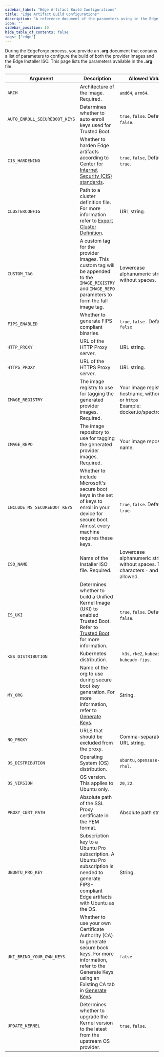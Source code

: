 ```yaml
---
sidebar_label: "Edge Artifact Build Configurations"
title: "Edge Artifact Build Configurations"
description: "A reference document of the parameters using in the Edge artifact build process. "
icon: ""
sidebar_position: 10
hide_table_of_contents: false
tags: ["edge"]
---
```


During the EdgeForge process, you provide an **.arg** document that contains a list of parameters to configure the build
of both the provider images and the Edge Installer ISO. This page lists the parameters available in the **.arg** file.

| **Argument**                  | **Description**                                                                                                                                                                                                          | **Allowed Values**                                                                              |
| ----------------------------- | ------------------------------------------------------------------------------------------------------------------------------------------------------------------------------------------------------------------------ | ----------------------------------------------------------------------------------------------- |
| `ARCH`                        | Architecture of the image. Required.                                                                                                                                                                                     | `amd64`, `arm64`.                                                                               |
| `AUTO_ENROLL_SECUREBOOT_KEYS` | Determines whether to auto enroll keys used for Trusted Boot.                                                                                                                                                            | `true`, `false`. Default is `false`.                                                            |
| `CIS_HARDENING`               | Whether to harden Edge artifacts according to [Center for Internet Security (CIS) standards](https://www.cisecurity.org/cis-benchmarks).                                                                                 | `true`, `false`, Default is `true`.                                                             |
| `CLUSTERCONFIG`               | Path to a cluster definition file. For more information refer to [Export Cluster Definition](../../local-ui/cluster-management/export-cluster-definition.md).                                                            | URL string.                                                                                     |
| `CUSTOM_TAG`                  | A custom tag for the provider images. This custom tag will be appended to the `IMAGE_REGISTRY` and `IMAGE_REPO` parameters to form the full image tag.                                                                   | Lowercase alphanumeric string without spaces.                                                   |
| `FIPS_ENABLED`                | Whether to generate FIPS compliant binaries.                                                                                                                                                                             | `true`, `false.` Default is `false`                                                             |
| `HTTP_PROXY`                  | URL of the HTTP Proxy server.                                                                                                                                                                                            | URL string.                                                                                     |
| `HTTPS_PROXY`                 | URL of the HTTPS Proxy server.                                                                                                                                                                                           | URL string.                                                                                     |
| `IMAGE_REGISTRY`              | The image registry to use for tagging the generated provider images. Required.                                                                                                                                           | Your image registry hostname, without `http` or `https` <br /> Example: docker.io/spectrocloud. |
| `IMAGE_REPO`                  | The image repository to use for tagging the generated provider images. Required.                                                                                                                                         | Your image repository name.                                                                     |
| `INCLUDE_MS_SECUREBOOT_KEYS`  | Whether to include Microsoft's secure boot keys in the set of keys to enroll in your device for secure boot. Almost every machine requires these keys.                                                                   | `true`, `false`. Default is `true`.                                                             |
| `ISO_NAME`                    | Name of the Installer ISO file. Required.                                                                                                                                                                                | Lowercase alphanumeric string without spaces. The characters `-` and `_` are allowed.           |
| `IS_UKI`                      | Determines whether to build a Unified Kernel Image (UKI) to enabled Trusted Boot. Refer to [Trusted Boot](../../trusted-boot/trusted-boot.md) for more information.                                                      | `true`, `false`. Default is `false`.                                                            |
| `K8S_DISTRIBUTION`            | Kubernetes distribution.                                                                                                                                                                                                 | ` k3s`, `rke2`, `kubeadm`, `kubeadm-fips`.                                                      |
| `MY_ORG`                      | Name of the org to use during secure boot key generation. For more information, refer to [Generate Keys](../../trusted-boot/keys/generate-keys.md).                                                                      | String.                                                                                         |
| `NO_PROXY`                    | URLS that should be excluded from the proxy.                                                                                                                                                                             | Comma-separated URL string.                                                                     |
| `OS_DISTRIBUTION`             | Operating System (OS) distribution.                                                                                                                                                                                      | `ubuntu`, `opensuse-leap`, `rhel`.                                                              |
| `OS_VERSION`                  | OS version. This applies to Ubuntu only.                                                                                                                                                                                 | `20`, `22`.                                                                                     |
| `PROXY_CERT_PATH`             | Absolute path of the SSL Proxy certificate in the PEM format.                                                                                                                                                            | Absolute path string.                                                                           |
| `UBUNTU_PRO_KEY`              | Subscription key to a Ubuntu Pro subscription. A Ubuntu Pro subscription is needed to generate FIPS-compliant Edge artifacts with Ubuntu as the OS.                                                                      | String.                                                                                         |
| `UKI_BRING_YOUR_OWN_KEYS`     | Whether to use your own Certificate Authority (CA) to generate secure book keys. For more information, refer to the Generate Keys using an Existing CA tab in [Generate Keys](../../trusted-boot/keys/generate-keys.md). | `false`                                                                                         |
| `UPDATE_KERNEL`               | Determines whether to upgrade the Kernel version to the latest from the upstream OS provider.                                                                                                                            | `true`, `false`.                                                                                |
